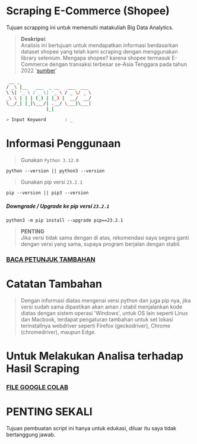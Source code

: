 # **Scraping E-Commerce (Shopee)**
Tujuan scrapping ini untuk memenuhi matakuliah Big Data Analytics.

> **Deskripsi**:<br>
Analisis ini bertujuan untuk mendapatkan informasi berdasarkan dataset shopee yang telah kami scraping dengan menggunakan library selenium. Mengapa shopee? karena shopee termasuk E-Commerce dengan transaksi terbesar se-Asia Tenggara pada tahun 2022 '[sumber](https://goodstats.id/article/shopee-platform-e-commerce-dengan-nilai-transaksi-terbesar-di-asia-tenggara-2022-bc0uV)'

```bash
 __ _
/ _\ |__   ___  _ __   ___  ___
\ \| '_ \ / _ \| '_ \ / _ \/ _ \
_\ \ | | | (_) | |_) |  __/  __/
\__/_| |_|\___/| .__/ \___|\___|
               |_|

> Input Keyword       : _
```

# **Informasi Penggunaan**
> Gunakan ```Python 3.12.0```
```python3
python --version || python3 --version
```
> Gunakan pip versi ```23.2.1```
```python3
pip --version || pip3 --version
```
##### Downgrade / Upgrade ke pip versi ```23.2.1```
```python3
python3 -m pip install --upgrade pip==23.2.1
```
> **PENTING**<br>
> Jika versi tidak sama dengan di atas, rekomendasi saya segera ganti dengan versi yang sama, supaya program berjalan dengan stabil.
### **[BACA PETUNJUK TAMBAHAN](https://github.com/syauqqii/scraping_ecommerce/blob/main/doc.txt)**

# **Catatan Tambahan**
> Dengan informasi diatas mengenai versi python dan juga pip nya, jika versi sudah sama dipastikan akan aman / stabil menjalankan kode diatas dengan sistem operasi
> 'Windows', untuk OS lain seperti Linux dan Macbook, terdapat pengaturan tambahan untuk set lokasi terinstallnya webdriver seperti Firefox (geckodriver), Chrome (chromedriver), maupun Edge.

# **Untuk Melakukan Analisa terhadap Hasil Scraping**
### **[FILE GOOGLE COLAB](https://colab.research.google.com/drive/11sERZURFq2tDcGT-B7oFzIb72V8R392s?usp=sharing)**

# **PENTING SEKALI**
Tujuan pembuatan script ini hanya untuk edukasi, diluar itu saya tidak bertanggung jawab.
